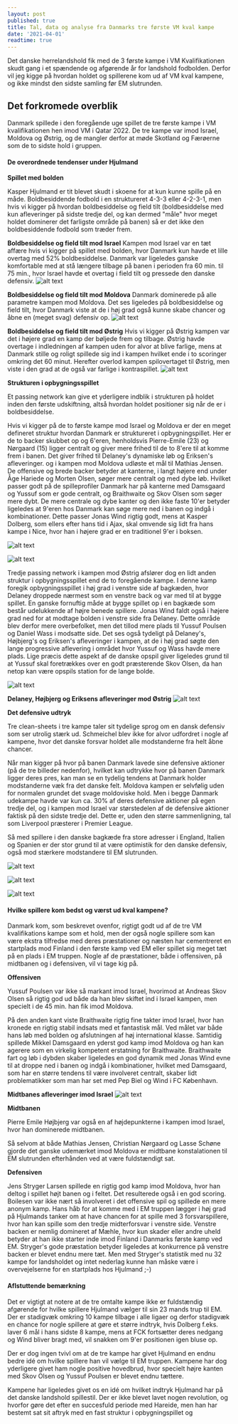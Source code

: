 ```yaml
---
layout: post
published: true
title: Tal, data og analyse fra Danmarks tre første VM kval kampe
date: '2021-04-01'
readtime: true
---
```


Det danske herrelandshold fik med de 3 første kampe i VM Kvalifikationen skudt gang i et spændende og afgørende år for landshold fodbolden. Derfor vil jeg kigge på hvordan holdet og spillerene kom ud af VM kval kampene, og ikke mindst den sidste samling før EM slutrunden.

## Det forkromede overblik

Danmark spillede i den foregående uge spillet de tre første kampe i VM kvalifikationen hen imod VM i Qatar 2022. De tre kampe var imod Israel, Moldova og Østrig, og de mangler derfor at møde Skotland og Færøerne som de to sidste hold i gruppen.


#### De overordnede tendenser under Hjulmand


**Spillet med bolden**

Kasper Hjulmand er tit blevet skudt i skoene for at kun kunne spille på en måde. Boldbesiddende fodbold i en struktureret 4-3-3 eller 4-2-3-1, men hvis vi kigger på hvordan boldbesiddelse og field tilt (boldbesiddelse med kun afleveringer på sidste tredje del, og kan dermed "måle" hvor meget holdet dominerer det farligste område på banen) så er det ikke den boldbesiddende fodbold som træder frem.


**Boldbesiddelse og field tilt mod Israel**
Kampen mod Israel var en tæt affære hvis vi kigger på spillet med bolden, hvor Danmark kun havde et lille overtag med 52% boldbesiddelse. Danmark var ligeledes ganske komfortable med at stå længere tilbage på banen i perioden fra 60 min. til 75 min., hvor Israel havde et overtag i field tilt og pressede den danske defensiv.
![alt text](/img/denmark_wcq/possession_field_tilt_wcq01.png)

**Boldbesiddelse og field tilt mod Moldova**
Danmark dominerede på alle parametre kampen mod Moldova. Det ses ligeledes på boldbesiddelse og field tilt, hvor Danmark viste at de i høj grad også kunne skabe chancer og åbne en (meget svag) defensiv op.
![alt text](/img/denmark_wcq/possession_field_tilt_wcq02.png)

**Boldbesiddelse og field tilt mod Østrig**
Hvis vi kigger på Østrig kampen var det i højere grad en kamp der bøljede frem og tilbage. Østrig havde overtage i indledningen af kampen uden for alvor at blive farlige, mens at Danmark stille og roligt spillede sig ind i kampen hvilket ende i to scoringer omkring det 60 minut. Herefter overlod kampen spilovertaget til Østrig, men viste i den grad at de også var farlige i kontraspillet.
![alt text](/img/denmark_wcq/possession_field_tilt_wcq03.png)

<!--- Israel - Danmark | Danmark - Moldova | Østrig - Danmark
:-----------:|:-------------------:|:-------------:
![alt text](/img/denmark_wcq/possession_field_tilt_wcq01.png) | ![alt text](/img/denmark_wcq/possession_field_tilt_wcq02.png) | ![alt text](/img/denmark_wcq/possession_field_tilt_wcq03.png) -->

**Strukturen i opbygningsspillet**

Et passing network kan give et yderligere indblik i strukturen på holdet inden den første udskiftning, altså hvordan holdet positioner sig når de er i boldbesiddelse.

Hvis vi kigger på de to første kampe mod Israel og Moldova er der en meget defineret struktur hvordan Danmark er struktureret i opbygningspillet. Her er de to backer skubbet op og 6'eren, henholdsvis Pierre-Emile (23) og Nørgaard (15) ligger centralt og giver mere frihed til de to 8'ere til at komme frem i banen. Det giver frihed til Delaney's dynamiske løb og Eriksen's afleveringer. og i kampen mod Moldova udløste et mål til Mathias Jensen.
De offensive og brede backer betyder at kanterne, i langt højere end under Åge Hariede og Morten Olsen, søger mere centralt og med dybe løb. Hvilket passer godt på de spilleprofiler Danmark har på kanterne med Damsgaard og Yussuf som er gode centralt, og Braithwaite og Skov Olsen som søger mere dybt. De mere centrale og dybe kanter og den ikke faste 10'er betyder ligeledes at 9'eren hos Danmark kan søge mere ned i banen og indgå i kombinationer. Dette passer Jonas Wind rigtig godt, mens at Kasper Dolberg, som ellers efter hans tid i Ajax, skal omvende sig lidt fra hans kampe i Nice, hvor han i højere grad er en traditionel 9'er i boksen.

![alt text](/img/denmark_wcq/passing_network_wcq01.png)

![alt text](/img/denmark_wcq/passing_network_wcq02.png)

Tredje passing network i kampen mod Østrig afslører dog en lidt anden struktur i opbygningsspillet end de to foregående kampe.
I denne kamp foregik opbygningsspillet i høj grad i venstre side af bagkæden, hvor Delaney droppede nærmest som en venstre back og var med til at bygge spillet. En ganske fornuftig måde at bygge spillet op i en bagkæde som består udelukkende af højre benede spillere. Jonas Wind faldt også i højere grad ned for at modtage bolden i venstre side fra Delaney.
Dette område blev derfor mere overbefolket, men det tillod mere plads til Yussuf Poulsen og Daniel Wass i modsatte side. Det ses også tydeligt på Delaney's, Højbjerg's og Eriksen's afleveringer i kampen, at de i høj grad søgte den lange progressive aflevering i området hvor Yussuf og Wass havde mere plads. Lige præcis dette aspekt af de danske opspil giver ligeledes grund til at Yussuf skal foretrækkes over en godt præsterende Skov Olsen, da han netop kan være opspils station for de lange bolde.

![alt text](/img/denmark_wcq/passing_network_wcq03.png)

**Delaney, Højbjerg og Eriksens afleveringer mod Østrig**
![alt text](/img/denmark_wcq/Delaney_Højbjerg_Eriksen_wcq03.png)


**Det defensive udtryk**

Tre clean-sheets i tre kampe taler sit tydelige sprog om en dansk defensiv som ser utrolig stærk ud. Schmeichel blev ikke for alvor udfordret i nogle af kampene, hvor det danske forsvar holdet alle modstanderne fra helt åbne chancer.

Når man kigger på hvor på banen Danmark lavede sine defensive aktioner (på de tre billeder nedenfor), hvilket kan udtrykke hvor på banen Danmark ligger deres pres, kan man se en tydelig tendens at Danmark holder modstanderne væk fra det danske felt. Moldova kampen er selvfølig uden for normalen grundet det svage moldoviske hold. Men i begge Danmark udekampe havde var kun ca. 30% af deres defensive aktioner på egen tredje del, og i kampen mod Israel var størstedelen af de defensive aktioner faktisk på den sidste tredje del. Dette er, uden den større sammenligning, tal som Liverpool præsterer i Premier League.

Så med spillere i den danske bagkæde fra store adresser i England, Italien og Spanien er der stor grund til at være optimistik for den danske defensiv, også mod stærkere modstandere til EM slutrunden.

![alt text](/img/denmark_wcq/defensive_actions_line_wcq01.png)

![alt text](/img/denmark_wcq/defensive_actions_line_wcq02.png)

![alt text](/img/denmark_wcq/defensive_actions_line_wcq03.png)



#### Hvilke spillere kom bedst og værst ud kval kampene?

Danmark kom, som beskrevet ovenfor, rigtigt godt ud af de tre VM kvalifikations kampe som et hold, men der også nogle spillere som kan være ekstra tilfredse med deres præstationer og næsten har cementreret en startplads mod Finland i den første kamp ved EM eller spillet sig meget tæt på en plads i EM truppen.
Nogle af de præstationer, både i offensiven, på midtbanen og i defensiven, vil vi tage kig på.

**Offensiven**

Yussuf Poulsen var ikke så markant imod Israel, hvorimod at Andreas Skov Olsen så rigtig god ud både da han blev skiftet ind i Israel kampen, men specielt i de 45 min. han fik imod Moldova.

På den anden kant viste Braithwaite rigtig fine takter imod Israel, hvor han kronede en rigtig stabil indsats med et fantastisk mål. Ved målet var både hans løb med bolden og afslutningen af høj international klasse. Samtidig spillede Mikkel Damsgaard en yderst god kamp imod Moldova og han kan agerere som en virkelig kompetent erstatning for Braithwaite.
Braithwaite fart og løb i dybden skaber ligeledes en god dynamik med Jonas Wind evne til at droppe ned i banen og indgå i kombinationer, hvilket med Damsgaard, som har en større tendens til være involveret centralt, skaber lidt problematikker som man har set med Pep Biel og Wind i FC København.

**Midtbanes afleveringer imod Israel**
![alt text](/img/denmark_wcq/wcq01_Delaney_Højbjerg_Eriksen_passmap.png)



**Midtbanen**

Pierre Emile Højbjerg var også en af højdepunkterne i kampen imod Israel, hvor han dominerede midtbanen.

Så selvom at både Mathias Jensen, Christian Nørgaard og Lasse Schøne gjorde det ganske udemærket imod Moldova er midtbane konstalationen til EM slutrunden efterhånden ved at være fuldstændigt sat.

**Defensiven**

Jens Stryger Larsen spillede en rigtig god kamp imod Moldova, hvor han deltog i spillet højt banen og i feltet. Det resulterede også i en god scoring. Boilesen var ikke nært så involveret i det offensive spil og spillede en mere anonym kamp. Hans håb for at komme med i EM truppen lægger i høj grad på Hjulmands tanker om at have chancen for at spille med 3 forsvarspillere, hvor han kan spille som den tredje midterforsvar i venstre side. Venstre backen er nemlig domineret af Mæhle, hvor kun skader eller andre uheld betyder at han ikke starter inde imod Finland i Danmarks første kamp ved EM. Stryger's gode præstation betyder ligeledes at konkurrence på venstre backen er blevet endnu mere tæt.
Men med Stryger's statistik med nu 32 kampe for landsholdet og intet nederlag kunne han måske være i overvejelserne for en startplads hos Hjulmand ;-)


#### Aflstuttende bemærkning

Det er vigtigt at notere at de tre omtalte kampe ikke er fuldstændig afgørende for hvilke spillere Hjulmand vælger til sin 23 mands trup til EM. Der er stadigvæk omkring 10 kampe tilbage i alle ligaer og derfor stadigvæk en chance for nogle spillere at gøre et større indtryk, hvis Dolberg f.eks. laver 6 mål i hans sidste 8 kampe, mens at FCK fortsætter deres nedgang og Wind bliver bragt med, vil snakken om 9'er positionen igen bluse op.

Der er dog ingen tvivl om at de tre kampe har givet Hjulmand en endnu bedre idé om hvilke spillere han vil vælge til EM truppen. Kampene har dog yderligere givet ham nogle positive hovedbrud, hvor specielt højre kanten med Skov Olsen og Yussuf Poulsen er blevet endnu tættere.

Kampene har ligeledes givet os en idé om hvilket indtryk Hjulmand har på det danske landshold spillestil. Der er ikke blevet lavet nogen revolution, og hvorfor gøre det efter en succesfuld periode med Hareide, men han har bestemt sat sit aftryk med en fast struktur i opbygningspillet og 